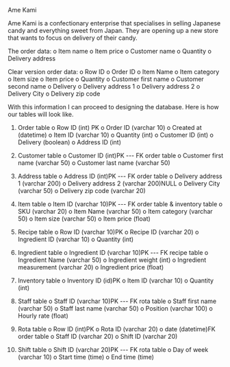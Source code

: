 Ame Kami

Ame Kami is a confectionary enterprise that specialises in selling Japanese candy and everything sweet from Japan. 
They are opening up a new store that wants to focus on delivery of their candy.

The order data:
o	Item name 
o	Item price
o	Customer name
o	Quantity
o	Delivery address

Clear version order data:
o	Row ID
o	Order ID
o	Item Name
o	Item category
o	Item size
o	Item price
o	Quantity
o	Customer first name
o	Customer second name
o	Delivery
o	Delivery address 1
o	Delivery address 2
o	Delivery City
o	Delivery zip code

With this information I can proceed to designing the database.
Here is how our tables will look like.

1.	Order table
o	Row ID (int) PK
o	Order ID (varchar 10)
o	Created at (datetime)
o	Item ID (varchar 10)
o	Quantity (int)
o	Customer ID (int)
o	Delivery (boolean)
o	Address ID (int)

3.	Customer table
o	Customer ID (int)PK --- FK order table
o	Customer first name (varchar 50)
o	Customer last name (varchar 50)

5.	Address table
o	Address ID (int)PK --- FK order table
o	Delivery address 1 (varchar 200)
o	Delivery address 2 (varchar 200)NULL
o	Delivery City (varchar 50)
o	Delivery zip code (varchar 20)

6.	Item table
o	Item ID (varchar 10)PK --- FK order table & inventory table
o	SKU (varchar 20)
o	Item Name (varchar 50)
o	Item category (varchar 50)
o	Item size (varchar 50)
o	Item price (float)

7.	Recipe table
o	Row ID (varchar 10)PK
o	Recipe ID (varchar 20)
o	Ingredient ID (varchar 10)
o	Quantity (int)

9.	Ingredient table
o	Ingredient ID (varchar 10)PK --- FK recipe table
o	Ingredient Name (varchar 50)
o	Ingredient weight (int)
o	Ingredient measurement (varchar 20)
o	Ingredient price (float)

11.	Inventory table
o	Inventory ID (id)PK
o	Item ID (varchar 10)
o	Quantity (int)

13.	Staff table
o	Staff ID (varchar 10)PK --- FK rota table
o	Staff first name (varchar 50)
o	Staff last name (varchar 50)
o	Position (varchar 100)
o	Hourly rate (float)

15.	Rota table
o	Row ID (int)PK
o	Rota ID (varchar 20)
o	date (datetime)FK order table
o	Staff ID (varchar 20)
o	Shift ID (varchar 20)

17.	Shift table
o	Shift ID (varchar 20)PK --- FK rota table
o	Day of week (varchar 10)
o	Start time (time)
o	End time (time)

